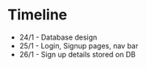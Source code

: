 # Timeline

- 24/1 - Database design
- 25/1 - Login, Signup pages, nav bar
- 26/1 - Sign up details stored on DB